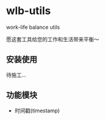 # wlb-utils

work-life balance utils

愿这套工具给您的工作和生活带来平衡～

## 安装使用

待施工...

## 功能模块

- 时间戳(timestamp)

